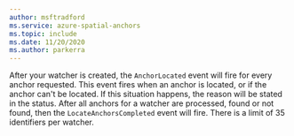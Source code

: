 ```yaml
---
author: msftradford
ms.service: azure-spatial-anchors
ms.topic: include
ms.date: 11/20/2020
ms.author: parkerra
---
```

After your watcher is created, the `AnchorLocated` event will fire for every anchor requested. This event fires when an anchor is located, or if the anchor can't be located. If this situation happens, the reason will be stated in the status. After all anchors for a watcher are processed, found or not found, then the `LocateAnchorsCompleted` event will fire. There is a limit of 35 identifiers per watcher. 
